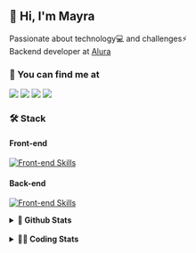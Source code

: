 ## 👋 Hi, I'm Mayra

Passionate about technology💻 and challenges⚡  
Backend developer at [Alura](https://www.alura.com.br)   

### 💬 You can find me at

<a href="https://mayra.dev" target="_blank" rel="noopener"><img src="https://img.shields.io/badge/-mayra.dev-005FED?style=flat&logo=Google-chrome&logoColor=white"/></a>
<a href="https://linkedin.com/in/mayraamaral" target="_blank" rel="noopener"><img src="https://img.shields.io/badge/-/mayraamaral-0077B5?style=flat&logo=Linkedin&logoColor=white"/></a>
<a href="mailto:mayra@mayra.dev" target="_blank" rel="noopener"><img src="https://img.shields.io/badge/-mayra@mayra.dev-D14836?style=flat&logo=Gmail&logoColor=white"/></a>
<a href="" target="_blank" rel="noopener"><img src="https://img.shields.io/badge/-mayraamaral-7289DA?style=flat&logo=Discord&logoColor=white"/></a>

### 🛠️ Stack
#### Front-end

[![Front-end Skills](https://skillicons.dev/icons?i=react,next,angular,redux,styledcomponents,html,css,sass,js,ts,figma)](https://skillicons.dev)
#### Back-end

[![Front-end Skills](https://skillicons.dev/icons?i=java,spring,hibernate,aws,idea,postgres,mysql,git,linux,bash,nodejs,docker,kubernetes,jenkins)](https://skillicons.dev)


<details>
    <summary><strong>📌 Github Stats</strong></summary>
    <br />
    <div align="center">
        <table>
      <td><img height="160em" src="https://github-readme-stats.vercel.app/api?username=mayraamaral&show_icons=true&theme=algolia&hide_border=true&hide=stars&count_private=true" alt="Readme stats"></td>
      <td><img height="160em" src="https://github-readme-stats.vercel.app/api/top-langs/?username=mayraamaral&&layout=compact&&theme=algolia&hide_border=true&langs_count=6" alt="Language stats"></td>
       </table>
  </div> 
    

  <p align="center">
    <img src="https://github-readme-streak-stats.herokuapp.com?user=mayraamaral&theme=dark&hide_border=true&date_format=j%20M%5B%20Y%5D&locale=pt-br&background=050F2C&ring=0195DD&fire=23AA7D&currStreakLabel=23AA7D" alt="Streak stats">
  </p> 
</details>

<br />

<details>
  <summary><strong>👩‍💻 Coding Stats</strong></summary>
  <br />
  
  <!--START_SECTION:waka-->
![Code Time](http://img.shields.io/badge/Code%20Time-778%20hrs%2014%20mins-blue)

**🐱 My GitHub Data** 

> 📦 640.7 kB Used in GitHub's Storage 
 > 
> 🏆 344 Contributions in the Year 2025
 > 
> 🚫 Not Opted to Hire
 > 
> 📜 64 Public Repositories 
 > 
> 🔑 35 Private Repositories 
 > 
**I'm an Early 🐤** 

```text
🌞 Morning                21135 commits       ██████░░░░░░░░░░░░░░░░░░░   23.23 % 
🌆 Daytime                52889 commits       ███████████████░░░░░░░░░░   58.12 % 
🌃 Evening                16693 commits       █████░░░░░░░░░░░░░░░░░░░░   18.34 % 
🌙 Night                  283 commits         ░░░░░░░░░░░░░░░░░░░░░░░░░   00.31 % 
```
📅 **I'm Most Productive on Wednesday** 

```text
Monday                   18837 commits       █████░░░░░░░░░░░░░░░░░░░░   20.70 % 
Tuesday                  13087 commits       ████░░░░░░░░░░░░░░░░░░░░░   14.38 % 
Wednesday                23415 commits       ██████░░░░░░░░░░░░░░░░░░░   25.73 % 
Thursday                 18301 commits       █████░░░░░░░░░░░░░░░░░░░░   20.11 % 
Friday                   16609 commits       █████░░░░░░░░░░░░░░░░░░░░   18.25 % 
Saturday                 311 commits         ░░░░░░░░░░░░░░░░░░░░░░░░░   00.34 % 
Sunday                   440 commits         ░░░░░░░░░░░░░░░░░░░░░░░░░   00.48 % 
```


📊 **This Week I Spent My Time On** 

```text
🕑︎ Time Zone: America/Sao_Paulo

💬 Programming Languages: 
TypeScript               3 hrs 37 mins       █████████░░░░░░░░░░░░░░░░   37.27 % 
Java                     2 hrs 43 mins       ███████░░░░░░░░░░░░░░░░░░   28.06 % 
SQL                      1 hr 18 mins        ███░░░░░░░░░░░░░░░░░░░░░░   13.46 % 
Makefile                 37 mins             ██░░░░░░░░░░░░░░░░░░░░░░░   06.42 % 
CSS                      19 mins             █░░░░░░░░░░░░░░░░░░░░░░░░   03.32 % 

🔥 Editors: 
VS Code                  5 hrs 28 mins       ██████████████░░░░░░░░░░░   56.43 % 
IntelliJ IDEA            4 hrs 13 mins       ███████████░░░░░░░░░░░░░░   43.57 % 

💻 Operating System: 
Linux                    9 hrs 42 mins       █████████████████████████   100.00 % 
```

**I Mostly Code in Java** 

```text
Java                     125 repos           ███████░░░░░░░░░░░░░░░░░░   29.00 % 
JavaScript               98 repos            ██████░░░░░░░░░░░░░░░░░░░   22.74 % 
TypeScript               81 repos            █████░░░░░░░░░░░░░░░░░░░░   18.79 % 
PHP                      2 repos             ░░░░░░░░░░░░░░░░░░░░░░░░░   00.46 % 
Python                   2 repos             ░░░░░░░░░░░░░░░░░░░░░░░░░   00.46 % 
```




 Last Updated on 17/03/2025 19:26:10 UTC
<!--END_SECTION:waka-->

</details>
